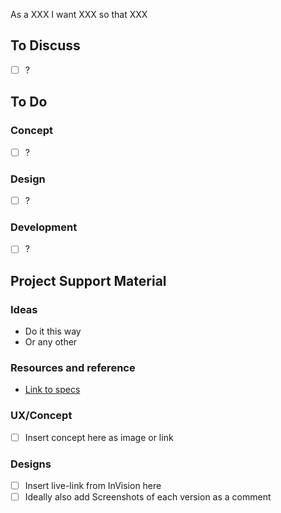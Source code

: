 As a XXX I want XXX so that XXX

## To Discuss
- [ ] ?

## To Do
### Concept
- [ ] ?

### Design
- [ ] ?

### Development
- [ ] ?

## Project Support Material
### Ideas
- Do it this way
- Or any other

### Resources and reference
- [Link to specs](https://www.prototype.berlin)

### UX/Concept
- [ ] Insert concept here as image or link

### Designs
- [ ] Insert live-link from InVision here
- [ ] Ideally also add Screenshots of each version as a comment
